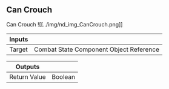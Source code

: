 ## Can Crouch
Can Crouch
![[../img/nd_img_CanCrouch.png]]

|Inputs||
|--|--|
| Target | Combat State Component Object Reference |

|Outputs||
|--|--|
| Return Value | Boolean |
